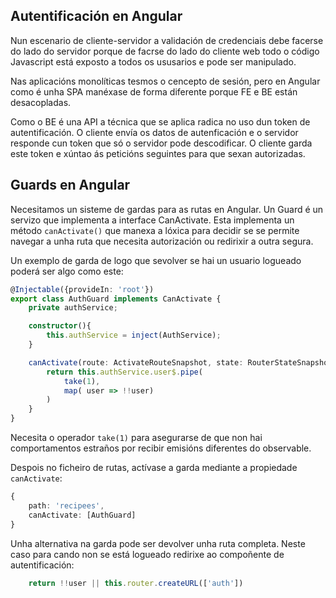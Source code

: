## Autentificación en Angular

Nun escenario de cliente-servidor a validación de credenciais debe facerse do lado do servidor porque de facrse do lado do cliente web todo o código Javascript está exposto a todos os ususarios e pode ser manipulado.

Nas aplicacións monolíticas tesmos o cencepto de sesión, pero en Angular como é unha SPA manéxase de forma diferente porque FE e BE están desacopladas.

Como o BE é una API a técnica que se aplica radica no uso dun token de autentificación. O cliente envía os datos de autenficación e o servidor responde cun token que só o servidor pode descodificar. O cliente garda este token e xúntao ás peticións seguintes para que sexan autorizadas.

## Guards en Angular

Necesitamos un sisteme de gardas para as rutas en Angular. Un Guard é un servizo que implementa a interface CanActivate. Esta implementa un método `canActivate()` que manexa a lóxica para decidir se se permite navegar a unha ruta que necesita autorización ou redirixir a outra segura.

Un exemplo de garda de logo que sevolver se hai un usuario logueado poderá ser algo como este:

```Typescript
@Injectable({provideIn: 'root'})
export class AuthGuard implements CanActivate {
    private authService;

    constructor(){
        this.authService = inject(AuthService);
    }

    canActivate(route: ActivateRouteSnapshot, state: RouterStateSnapshot): boolean | URLTree | Observable<boolean | URLTree> | Promise<boolean | URLTree>{
        return this.authService.user$.pipe(
            take(1),
            map( user => !!user)
        )
    }
}
```
Necesita o operador `take(1)` para asegurarse de que non hai comportamentos estraños por recibir emisións diferentes do observable.

Despois no ficheiro de rutas, actívase a garda mediante a propiedade `canActivate`:

```Typescript
{
    path: 'recipees',
    canActivate: [AuthGuard]
}
```

Unha alternativa na garda pode ser devolver unha ruta completa. Neste caso para cando non se está logueado redirixe ao compoñente de autentificación:
```Typescript
    return !!user || this.router.createURL(['auth'])
```

